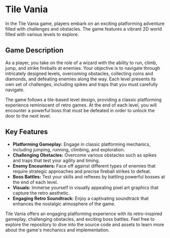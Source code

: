 # Tile Vania

In the Tile Vania game, players embark on an exciting platforming adventure filled with challenges and obstacles. The game features a vibrant 2D world filled with various levels to explore.

## Game Description

As a player, you take on the role of a wizard with the ability to run, climb, jump, and strike fireballs at enemies. Your objective is to navigate through intricately designed levels, overcoming obstacles, collecting coins and diamonds, and defeating enemies along the way. Each level presents its own set of challenges, including spikes and traps that you must carefully navigate.

The game follows a tile-based level design, providing a classic platforming experience reminiscent of retro games. At the end of each level, you will encounter a powerful boss that must be defeated in order to unlock the door to the next level.

## Key Features

- **Platforming Gameplay:** Engage in classic platforming mechanics, including jumping, running, climbing, and exploration.
- **Challenging Obstacles:** Overcome various obstacles such as spikes and traps that test your agility and timing.
- **Enemy Encounters:** Face off against different types of enemies that require strategic approaches and precise fireball strikes to defeat.
- **Boss Battles:** Test your skills and reflexes by battling powerful bosses at the end of each level.
- **Visuals:** Immerse yourself in visually appealing pixel art graphics that capture the retro aesthetic.
- **Engaging Retro Soundtrack:** Enjoy a captivating soundtrack that enhances the nostalgic atmosphere of the game.

Tile Vania offers an engaging platforming experience with its retro-inspired gameplay, challenging obstacles, and exciting boss battles. Feel free to explore the repository to dive into the source code and assets to learn more about the game's mechanics and implementation.
